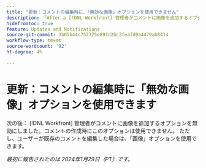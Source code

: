 ```yaml
---
title: "更新：コメントの編集時に、「無効な画像」オプションを使用できません"
description: 「After a [!DNL Workfront] 管理者がコメントに画像を追加するオプションを無効にしました。コメントの作成時にこのオプションは使用できません。 ただし、ユーザーが既存のコメントを編集した場合は、「画像」オプションを使用できます。
hidefromtoc: true
feature: Updates and Notifications
source-git-commit: 3b05b44c752775e891d2bc3feafd9a4479ab8414
workflow-type: tm+mt
source-wordcount: '92'
ht-degree: 4%

---
```



# 更新：コメントの編集時に「無効な画像」オプションを使用できます

次の後： [!DNL Workfront] 管理者がコメントに画像を追加するオプションを無効にしました。コメントの作成時にこのオプションは使用できません。 ただし、ユーザーが既存のコメントを編集した場合は、「画像」オプションを使用できます。

_最初に報告されたのは 2024年1月29日（PT）です。_
